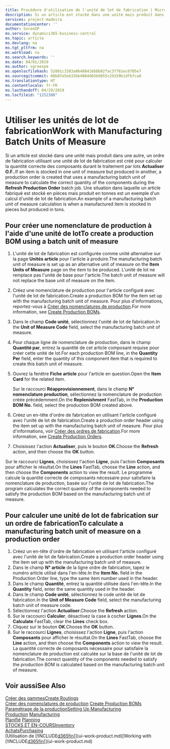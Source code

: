 ```yaml
---
title: Procédure d'utilisation de l'unité de lot de fabrication | Microsoft Docs
description: Si un article est stocké dans une unité mais produit dans une autre, l'ordre de fabrication doit utiliser une unité de lot de fabrication pour calculer la quantité correcte des composants. Une situation dans laquelle un article fabriqué est stocké en pièces mais produit en tonnes est un exemple d'un calcul d'unité de lot de fabrication.
services: project-madeira
documentationcenter: ''
author: SorenGP
ms.service: dynamics365-business-central
ms.topic: article
ms.devlang: na
ms.tgt_pltfrm: na
ms.workload: na
ms.search.keywords: ''
ms.date: 04/01/2019
ms.author: sgroespe
ms.openlocfilehash: 52801c3303a06488416b8b82fac3f761ec0705e7
ms.sourcegitcommit: 60b87e5eb32bb408dd65b9855c29159b1dfbfca8
ms.translationtype: HT
ms.contentlocale: fr-FR
ms.lasthandoff: 04/29/2019
ms.locfileid: "1252388"
---
```

# <a name="work-with-manufacturing-batch-units-of-measure"></a><span data-ttu-id="b4ad1-104">Utiliser les unités de lot de fabrication</span><span class="sxs-lookup"><span data-stu-id="b4ad1-104">Work with Manufacturing Batch Units of Measure</span></span>
<span data-ttu-id="b4ad1-105">Si un article est stocké dans une unité mais produit dans une autre, un ordre de fabrication utilisant une unité de lot de fabrication est créé pour calculer la quantité correcte des composants durant le traitement par lots **Actualiser O.F.**.</span><span class="sxs-lookup"><span data-stu-id="b4ad1-105">If an item is stocked in one unit of measure but produced in another, a production order is created that uses a manufacturing batch unit of measure to calculate the correct quantity of the components during the **Refresh Production Order** batch job.</span></span> <span data-ttu-id="b4ad1-106">Une situation dans laquelle un article fabriqué est stocké en pièces mais produit en tonnes est un exemple d'un calcul d'unité de lot de fabrication.</span><span class="sxs-lookup"><span data-stu-id="b4ad1-106">An example of a manufacturing batch unit of measure calculation is when a manufactured item is stocked in pieces but produced in tons.</span></span>  

## <a name="to-create-a-production-bom-using-a-batch-unit-of-measure"></a><span data-ttu-id="b4ad1-107">Pour créer une nomenclature de production à l'aide d'une unité de lot</span><span class="sxs-lookup"><span data-stu-id="b4ad1-107">To create a production BOM using a batch unit of measure</span></span>  
1.  <span data-ttu-id="b4ad1-108">L'unité de lot de fabrication est configurée comme unité alternative sur la page **Unités article** pour l'article à produire.</span><span class="sxs-lookup"><span data-stu-id="b4ad1-108">The manufacturing batch unit of measure is set up as an alternative unit of measure on the **Item Units of Measure** page on the item to be produced.</span></span> <span data-ttu-id="b4ad1-109">L'unité de lot ne remplace pas l'unité de base pour l'article.</span><span class="sxs-lookup"><span data-stu-id="b4ad1-109">The batch unit of measure will not replace the base unit of measure on the item.</span></span>  
2.  <span data-ttu-id="b4ad1-110">Créez une nomenclature de production pour l'article configuré avec l'unité de lot de fabrication.</span><span class="sxs-lookup"><span data-stu-id="b4ad1-110">Create a production BOM for the item set up with the manufacturing batch unit of measure.</span></span> <span data-ttu-id="b4ad1-111">Pour plus d'informations, reportez-vous à [Créer des nomenclatures de production](production-how-to-create-production-boms.md).</span><span class="sxs-lookup"><span data-stu-id="b4ad1-111">For more information, see [Create Production BOMs](production-how-to-create-production-boms.md).</span></span>  
3.  <span data-ttu-id="b4ad1-112">Dans le champ **Code unité**, sélectionnez l'unité de lot de fabrication.</span><span class="sxs-lookup"><span data-stu-id="b4ad1-112">In the **Unit of Measure Code** field, select the manufacturing batch unit of measure.</span></span>  
4.  <span data-ttu-id="b4ad1-113">Pour chaque ligne de nomenclature de production, dans le champ **Quantité par**, entrez la quantité de cet article composant requise pour créer cette unité de lot.</span><span class="sxs-lookup"><span data-stu-id="b4ad1-113">For each production BOM line, in the **Quantity Per** field, enter the quantity of this component item that is required to create this batch unit of measure.</span></span>  
5.  <span data-ttu-id="b4ad1-114">Ouvrez la fenêtre **Fiche article** pour l'article en question.</span><span class="sxs-lookup"><span data-stu-id="b4ad1-114">Open the **Item Card** for the related item.</span></span>  

    <span data-ttu-id="b4ad1-115">Sur le raccourci **Réapprovisionnement**, dans le champ **N° nomenclature production**, sélectionnez la nomenclature de production créée précédemment.</span><span class="sxs-lookup"><span data-stu-id="b4ad1-115">On the **Replenishment** FastTab, in the **Production BOM No.** field, select the production BOM created above.</span></span>  
6.  <span data-ttu-id="b4ad1-116">Créez un en-tête d'ordre de fabrication en utilisant l'article configuré avec l'unité de lot de fabrication.</span><span class="sxs-lookup"><span data-stu-id="b4ad1-116">Create a production order header using the item set up with the manufacturing batch unit of measure.</span></span> <span data-ttu-id="b4ad1-117">Pour plus d'informations, voir [Créer des ordres de fabrication](production-how-to-create-production-orders.md).</span><span class="sxs-lookup"><span data-stu-id="b4ad1-117">For more information, see [Create Production Orders](production-how-to-create-production-orders.md).</span></span>  
7.  <span data-ttu-id="b4ad1-118">Choisissez l'action **Actualiser**, puis le bouton **OK**.</span><span class="sxs-lookup"><span data-stu-id="b4ad1-118">Choose the **Refresh** action, and then choose  the **OK** button.</span></span>  

<span data-ttu-id="b4ad1-119">Sur le raccourci **Lignes**, choisissez l'action **Ligne**, puis l'action **Composants** pour afficher le résultat.</span><span class="sxs-lookup"><span data-stu-id="b4ad1-119">On the **Lines** FastTab, choose the **Line** action, and then choose the **Components** action to view the result.</span></span> <span data-ttu-id="b4ad1-120">Le programme calcule la quantité correcte de composants nécessaire pour satisfaire la nomenclature de production, basée sur l'unité de lot de fabrication.</span><span class="sxs-lookup"><span data-stu-id="b4ad1-120">The program calculates the correct quantity of the components needed to satisfy the production BOM based on the manufacturing batch unit of measure.</span></span>  

## <a name="to-calculate-a-manufacturing-batch-unit-of-measure-on-a-production-order"></a><span data-ttu-id="b4ad1-121">Pour calculer une unité de lot de fabrication sur un ordre de fabrication</span><span class="sxs-lookup"><span data-stu-id="b4ad1-121">To calculate a manufacturing batch unit of measure on a production order</span></span>  
1.  <span data-ttu-id="b4ad1-122">Créez un en-tête d'ordre de fabrication en utilisant l'article configuré avec l'unité de lot de fabrication.</span><span class="sxs-lookup"><span data-stu-id="b4ad1-122">Create a production order header using the item set up with the manufacturing batch unit of measure.</span></span>  
2.  <span data-ttu-id="b4ad1-123">Dans le champ **N° article** de la ligne ordre de fabrication, tapez le numéro article utilisé dans l'en-tête.</span><span class="sxs-lookup"><span data-stu-id="b4ad1-123">In the **Item No.** field in the Production Order line, type the same item number used in the header.</span></span>  
3.  <span data-ttu-id="b4ad1-124">Dans le champ **Quantité**, entrez la quantité utilisée dans l'en-tête.</span><span class="sxs-lookup"><span data-stu-id="b4ad1-124">In the **Quantity** field, enter the same quantity used in the header.</span></span>  
4.  <span data-ttu-id="b4ad1-125">Dans le champ **Code unité**, sélectionnez le code unité de lot de fabrication.</span><span class="sxs-lookup"><span data-stu-id="b4ad1-125">In the **Unit of Measure Code** field, select the manufacturing batch unit of measure code.</span></span>  
5.  <span data-ttu-id="b4ad1-126">Sélectionnez l'action **Actualiser**.</span><span class="sxs-lookup"><span data-stu-id="b4ad1-126">Choose the **Refresh** action.</span></span>
6.  <span data-ttu-id="b4ad1-127">Sur le raccourci **Calculer**, désactivez la case à cocher **Lignes**.</span><span class="sxs-lookup"><span data-stu-id="b4ad1-127">On the **Calculate** FastTab, clear the **Lines** check box.</span></span>  
7.  <span data-ttu-id="b4ad1-128">Cliquez sur le bouton **OK**.</span><span class="sxs-lookup"><span data-stu-id="b4ad1-128">Choose the **OK** button.</span></span>  
8.  <span data-ttu-id="b4ad1-129">Sur le raccourci **Lignes**, choisissez l'action **Ligne**, puis l'action **Composants** pour afficher le résultat.</span><span class="sxs-lookup"><span data-stu-id="b4ad1-129">On the **Lines** FastTab, choose the **Line** action, and then choose the **Components** action to view the result.</span></span> <span data-ttu-id="b4ad1-130">La quantité correcte de composants nécessaire pour satisfaire la nomenclature de production est calculée sur la base de l'unité de lot de fabrication.</span><span class="sxs-lookup"><span data-stu-id="b4ad1-130">The correct quantity of the components needed to satisfy the production BOM is calculated based on the manufacturing batch unit of measure.</span></span>  

## <a name="see-also"></a><span data-ttu-id="b4ad1-131">Voir aussi</span><span class="sxs-lookup"><span data-stu-id="b4ad1-131">See Also</span></span>  
[<span data-ttu-id="b4ad1-132">Créer des gammes</span><span class="sxs-lookup"><span data-stu-id="b4ad1-132">Create Routings</span></span>](production-how-to-create-routings.md)  
<span data-ttu-id="b4ad1-133">[Créer des nomenclatures de production](production-how-to-create-production-boms.md)   </span><span class="sxs-lookup"><span data-stu-id="b4ad1-133">[Create Production BOMs](production-how-to-create-production-boms.md)   </span></span>  
[<span data-ttu-id="b4ad1-134">Paramétrage de la production</span><span class="sxs-lookup"><span data-stu-id="b4ad1-134">Setting Up Manufacturing</span></span>](production-configure-production-processes.md)  
<span data-ttu-id="b4ad1-135">[Production](production-manage-manufacturing.md)  </span><span class="sxs-lookup"><span data-stu-id="b4ad1-135">[Manufacturing](production-manage-manufacturing.md)  </span></span>  
<span data-ttu-id="b4ad1-136">[Planifié](production-planning.md) </span><span class="sxs-lookup"><span data-stu-id="b4ad1-136">[Planning](production-planning.md) </span></span>  
[<span data-ttu-id="b4ad1-137">STOCKS ET EN-COURS</span><span class="sxs-lookup"><span data-stu-id="b4ad1-137">Inventory</span></span>](inventory-manage-inventory.md)  
[<span data-ttu-id="b4ad1-138">Achats</span><span class="sxs-lookup"><span data-stu-id="b4ad1-138">Purchasing</span></span>](purchasing-manage-purchasing.md)  
<span data-ttu-id="b4ad1-139">[Utilisation de [!INCLUDE[d365fin](includes/d365fin_md.md)]](ui-work-product.md)</span><span class="sxs-lookup"><span data-stu-id="b4ad1-139">[Working with [!INCLUDE[d365fin](includes/d365fin_md.md)]](ui-work-product.md)</span></span>  
